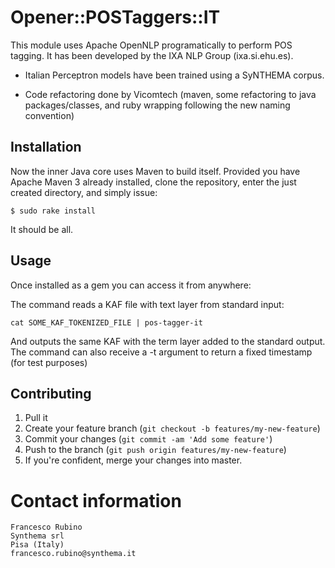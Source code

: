 # Opener::POSTaggers::IT 

This module uses Apache OpenNLP programatically to perform POS tagging.
It has been developed by the IXA NLP Group (ixa.si.ehu.es).

+ Italian Perceptron models have been trained using a SyNTHEMA corpus.

+ Code refactoring done by Vicomtech (maven, some refactoring to java packages/classes, and ruby wrapping following the new naming convention)

## Installation

Now the inner Java core uses Maven to build itself.
Provided you have Apache Maven 3 already installed, clone the repository, enter the just created directory, and simply issue:

	$ sudo rake install

It should be all.

## Usage

Once installed as a gem you can access it from anywhere:

The command reads a KAF file with text layer from standard input:

````shell
cat SOME_KAF_TOKENIZED_FILE | pos-tagger-it
````
And outputs the same KAF with the term layer added to the standard output.
The command can also receive a -t argument to return a fixed timestamp (for test purposes)


## Contributing

1. Pull it
2. Create your feature branch (`git checkout -b features/my-new-feature`)
3. Commit your changes (`git commit -am 'Add some feature'`)
4. Push to the branch (`git push origin features/my-new-feature`)
5. If you're confident, merge your changes into master.


Contact information
===================

````shell
Francesco Rubino
Synthema srl
Pisa (Italy)
francesco.rubino@synthema.it
````
